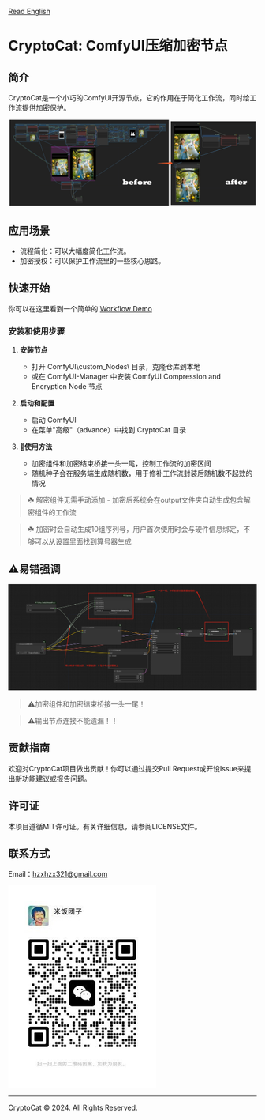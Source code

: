 [Read English](ENGLISH_README.md)

# CryptoCat: ComfyUI压缩加密节点

## 简介
CryptoCat是一个小巧的ComfyUI开源节点，它的作用在于简化工作流，同时给工作流提供加密保护。

![image](docs/image1.png)

## 应用场景
- 流程简化：可以大幅度简化工作流。
- 加密授权：可以保护工作流里的一些核心思路。

## 快速开始
你可以在这里看到一个简单的 [Workflow Demo](demo/original.json)

### 安装和使用步骤
1. **安装节点**
   - 打开 ComfyUI\custom_Nodes\ 目录，克隆仓库到本地
   - 或在 ComfyUI-Manager 中安装 ComfyUI Compression and Encryption Node 节点

2. **启动和配置**
   - 启动 ComfyUI
   - 在菜单"高级"（advance）中找到 CryptoCat 目录

3. **🔐使用方法**
   - 加密组件和加密结束桥接一头一尾，控制工作流的加密区间
   - 随机种子会在服务端生成随机数，用于修补工作流封装后随机数不起效的情况

> ☘️ 解密组件无需手动添加 - 加密后系统会在output文件夹自动生成包含解密组件的工作流

> ☘️ 加密时会自动生成10组序列号，用户首次使用时会与硬件信息绑定，不够可以从设置里面找到算号器生成

  ## ⚠️易错强调


 ![image](docs/warn.png)

> ⚠️加密组件和加密结束桥接一头一尾！

> ⚠️输出节点连接不能遗漏！！

## 贡献指南
欢迎对CryptoCat项目做出贡献！你可以通过提交Pull Request或开设Issue来提出新功能建议或报告问题。

## 许可证
本项目遵循MIT许可证。有关详细信息，请参阅LICENSE文件。

## 联系方式
Email：<hzxhzx321@gmail.com>

![image](docs/wechat.jpg)

---
CryptoCat © 2024. All Rights Reserved.
